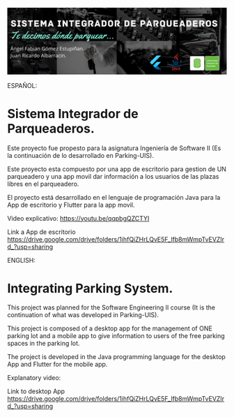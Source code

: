 ![Banner Sistema Integrador de Paqueaderos](banner.png)

ESPAÑOL:
# Sistema Integrador de Parqueaderos.

Este proyecto fue propesto para la asignatura Ingeniería de Software II (Es la continuación de lo desarrollado en Parking-UIS).

Este proyecto esta compuesto por una app de escritorio para gestion de UN parqueadero y una app movil dar información a los usuarios de las plazas libres en el parqueadero.

El proyecto está desarrollado en el lenguaje de programación Java para la App de escritorio y Flutter para la app movil.

Video explicativo: https://youtu.be/qqpbgQZCTYI

Link a App de escritorio https://drive.google.com/drive/folders/1ihfQiZHrLQvE5F_lfb8mWmpTvEVZIrd_?usp=sharing







ENGLISH:
# Integrating Parking System.

This project was planned for the Software Engineering II course (It is the continuation of what was developed in Parking-UIS).

This project is composed of a desktop app for the management of ONE parking lot and a mobile app to give information to users of the free parking spaces in the parking lot.

The project is developed in the Java programming language for the desktop App and Flutter for the mobile app.

Explanatory video:

Link to desktop App https://drive.google.com/drive/folders/1ihfQiZHrLQvE5F_lfb8mWmpTvEVZIrd_?usp=sharing
